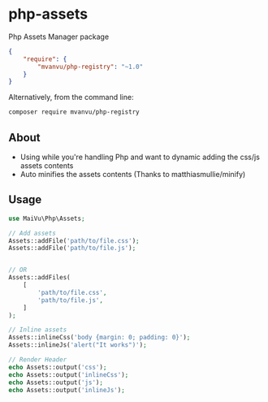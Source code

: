 # php-assets
Php Assets Manager package

```json
{
	"require": {
		"mvanvu/php-registry": "~1.0"
	}
}
```

Alternatively, from the command line:

```sh
composer require mvanvu/php-registry
```

## About
* Using while you're handling Php and want to dynamic adding the css/js assets contents
* Auto minifies the assets contents (Thanks to matthiasmullie/minify)
## Usage

``` php
use MaiVu\Php\Assets;

// Add assets
Assets::addFile('path/to/file.css');
Assets::addFile('path/to/file.js');


// OR
Assets::addFiles(
    [
        'path/to/file.css',
        'path/to/file.js',
    ]
);

// Inline assets
Assets::inlineCss('body {margin: 0; padding: 0}');
Assets::inlineJs('alert("It works")');

// Render Header
echo Assets::output('css');
echo Assets::output('inlineCss');
echo Assets::output('js');
echo Assets::output('inlineJs');

```
